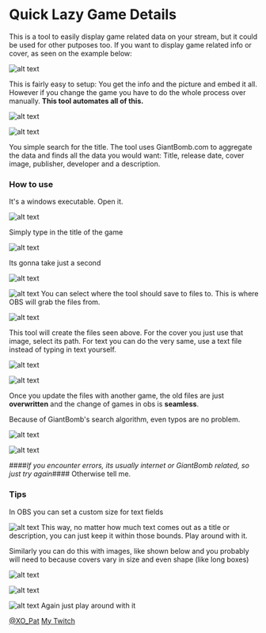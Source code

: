 # Quick Lazy Game Details

This is a tool to easily display game related data on your stream, but it could be used for other putposes too.
If you want to display game related info or cover, as seen on the example below:

![alt text](https://github.com/PatrikSchulze/Quick_Lazy_Game_Details/blob/master/1.jpg "Easy app")

This is fairly easy to setup: You get the info and the picture and embed it all.
However if you change the game you have to do the whole process over manually.
**This tool automates all of this.**

![alt text](https://github.com/PatrikSchulze/Quick_Lazy_Game_Details/blob/master/overview.jpg "The App")

![alt text](https://github.com/PatrikSchulze/Quick_Lazy_Game_Details/blob/master/2.jpg "Automation")

You simple search for the title. The tool uses GiantBomb.com to aggregate the data and finds all the data you would want:
Title, release date, cover image, publisher, developer and a description.

### How to use

It's a windows executable. Open it. 

![alt text](https://github.com/PatrikSchulze/Quick_Lazy_Game_Details/blob/master/exeicon.jpg "Open the app")


Simply type in the title of the game

![alt text](https://github.com/PatrikSchulze/Quick_Lazy_Game_Details/blob/master/searchfield.jpg "Type in your title")


Its gonna take just a second

![alt text](https://github.com/PatrikSchulze/Quick_Lazy_Game_Details/blob/master/findinggames.jpg "Wait")


![alt text](https://github.com/PatrikSchulze/Quick_Lazy_Game_Details/blob/master/update-files.jpg "Click this")
You can select where the tool should save to files to. This is where OBS will grab the files from.

![alt text](https://github.com/PatrikSchulze/Quick_Lazy_Game_Details/blob/master/files.jpg "Exported files")

This tool will create the files seen above.
For the cover you just use that image, select its path.
For text you can do the very same, use a text file instead of typing in text yourself.

![alt text](https://github.com/PatrikSchulze/Quick_Lazy_Game_Details/blob/master/obs_textfield-details.jpg "Embed text files")

![alt text](https://github.com/PatrikSchulze/Quick_Lazy_Game_Details/blob/master/obs_filepaths.jpg "Embed text files")


Once you update the files with another game, the old files are just **overwritten** and the change of games in obs is **seamless**.

Because of GiantBomb's search algorithm, even typos are no problem.


![alt text](https://github.com/PatrikSchulze/Quick_Lazy_Game_Details/blob/master/typo.jpg "Typos")

![alt text](https://static-cdn.jtvnw.net/emoticons/v1/88/1.0 "PogChamp")

####*If you encounter errors, its usually internet or GiantBomb related, so just try again*####
Otherwise tell me.

### Tips

In OBS you can set a custom size for text fields

![alt text](https://github.com/PatrikSchulze/Quick_Lazy_Game_Details/blob/master/obs_textSize.jpg "Custom text area size")
This way, no matter how much text comes out as a title or description, you can just keep it within those bounds. Play around with it.

Similarly you can do this with images, like shown below and you probably will need to because covers vary in size and even shape (like long boxes)

![alt text](https://github.com/PatrikSchulze/Quick_Lazy_Game_Details/blob/master/obs_image_stretch0.jpg "Image sizes")

![alt text](https://github.com/PatrikSchulze/Quick_Lazy_Game_Details/blob/master/obs_image_stretch.jpg "Image sizes")

![alt text](https://github.com/PatrikSchulze/Quick_Lazy_Game_Details/blob/master/obs_image_stretch2.jpg "Image sizes")
Again just play around with it

[@XO_Pat](https://twitter.com/XO_Pat)
[My Twitch](https://www.twitch.tv/khaos_cero)
